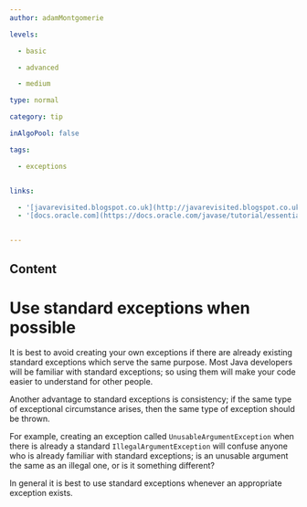 ```yaml
---
author: adamMontgomerie

levels:

  - basic

  - advanced

  - medium

type: normal

category: tip

inAlgoPool: false

tags:

  - exceptions


links:

  - '[javarevisited.blogspot.co.uk](http://javarevisited.blogspot.co.uk/2013/03/0-exception-handling-best-practices-in-Java-Programming.html){website}'
  - '[docs.oracle.com](https://docs.oracle.com/javase/tutorial/essential/exceptions/creating.html){website}'


---
```

## Content
# Use standard exceptions when possible

It is best to avoid creating your own exceptions if there are already existing standard exceptions which serve the same purpose. Most Java developers will be familiar with standard exceptions; so using them will make your code easier to understand for other people. 

Another advantage to standard exceptions is consistency; if the same type of exceptional circumstance arises, then the same type of exception should be thrown. 

For example, creating an exception called  `UnusableArgumentException` when there is already a standard `IllegalArgumentException` will confuse anyone who is already familiar with standard exceptions; is an unusable argument the same as an illegal one, or is it something different?

In general it is best to use standard exceptions whenever an appropriate exception exists.

